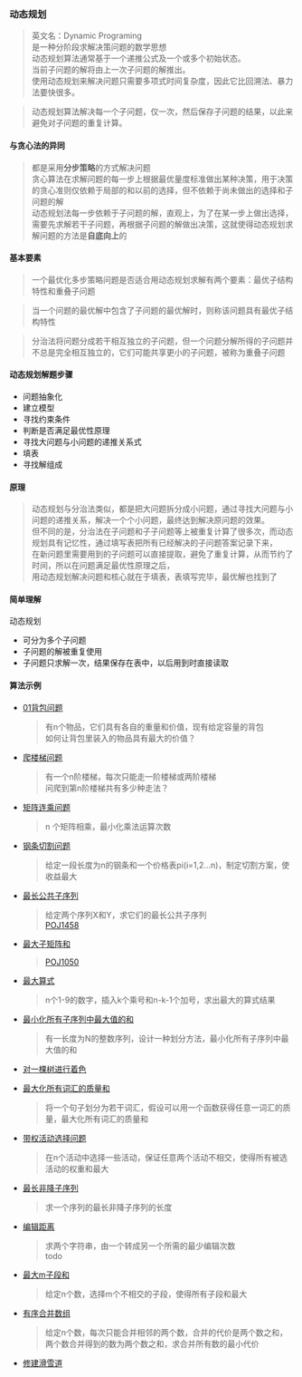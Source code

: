 ### 动态规划

> 英文名：Dynamic Programing  
> 是一种分阶段求解决策问题的数学思想  
> 动态规划算法通常基于一个递推公式及一个或多个初始状态。  
> 当前子问题的解将由上一次子问题的解推出。  
> 使用动态规划来解决问题只需要多项式时间复杂度，因此它比回溯法、暴力法要快很多。

> 动态规划算法解决每一个子问题，仅一次，然后保存子问题的结果，以此来避免对子问题的重复计算。

#### 与贪心法的异同

> 都是采用**分步策略**的方式解决问题  
  贪心算法在求解问题的每一步上根据最优量度标准做出某种决策，用于决策的贪心准则仅依赖于局部的和以前的选择，但不依赖于尚未做出的选择和子问题的解  
  动态规划法每一步依赖于子问题的解，直观上，为了在某一步上做出选择，需要先求解若干子问题，再根据子问题的解做出决策，这就使得动态规划求解问题的方法是**自底向上**的 

#### 基本要素

> 一个最优化多步策略问题是否适合用动态规划求解有两个要素：最优子结构特性和重叠子问题  

> 当一个问题的最优解中包含了子问题的最优解时，则称该问题具有最优子结构特性  

> 分治法将问题分成若干相互独立的子问题，但一个问题分解所得的子问题并不总是完全相互独立的，它们可能共享更小的子问题，被称为重叠子问题

#### 动态规划解题步骤

- 问题抽象化
- 建立模型
- 寻找约束条件
- 判断是否满足最优性原理
- 寻找大问题与小问题的递推关系式
- 填表
- 寻找解组成

#### 原理
> 动态规划与分治法类似，都是把大问题拆分成小问题，通过寻找大问题与小问题的递推关系，解决一个个小问题，最终达到解决原问题的效果。  
但不同的是，分治法在子问题和子子问题等上被重复计算了很多次，而动态规划具有记忆性，通过填写表把所有已经解决的子问题答案记录下来，  
在新问题里需要用到的子问题可以直接提取，避免了重复计算，从而节约了时间，所以在问题满足最优性原理之后，  
用动态规划解决问题和核心就在于填表，表填写完毕，最优解也找到了

#### 简单理解

  动态规划

- 可分为多个子问题
- 子问题的解被重复使用
- 子问题只求解一次，结果保存在表中，以后用到时直接读取


#### 算法示例

- [01背包问题](/DynamicPrograming/01bag.md)
	> 有n个物品，它们具有各自的重量和价值，现有给定容量的背包  
	  如何让背包里装入的物品具有最大的价值？

- [爬楼梯问题](/DynamicPrograming/climb_stairs.md)
	> 有一个n阶楼梯，每次只能走一阶楼梯或两阶楼梯  
	  问爬到第n阶楼梯共有多少种走法？

- [矩阵连乘问题](/DynamicPrograming/matrix_chain_order.md)
	> n 个矩阵相乘，最小化乘法运算次数

- [钢条切割问题](/DynamicPrograming/steel_cut.md)
	> 给定一段长度为n的钢条和一个价格表pi(i=1,2...n)，制定切割方案，使收益最大

- [最长公共子序列](/DynamicPrograming/lcs.md)
	> 给定两个序列X和Y，求它们的最长公共子序列  
	  [POJ1458](http://poj.org/problem?id=1458)

- [最大子矩阵和](/DynamicPrograming/poj1050.md)
	> [POJ1050](http://poj.org/problem?id=1050)

- [最大算式](/DynamicPrograming/max_formula.md)
	> n个1-9的数字，插入k个乘号和n-k-1个加号，求出最大的算式结果

- [最小化所有子序列中最大值的和](/DynamicPrograming/mini_sum.md)
	> 有一长度为N的整数序列，设计一种划分方法，最小化所有子序列中最大值的和

- [对一棵树进行着色](/DynamicPrograming/coloring_tree.md)

- [最大化所有词汇的质量和](/DynamicPrograming/max_words_quality.md)
	> 将一个句子划分为若干词汇，假设可以用一个函数获得任意一词汇的质量，最大化所有词汇的质量和

- [带权活动选择问题](/DynamicPrograming/weighted_activity.md)
	> 在n个活动中选择一些活动，保证任意两个活动不相交，使得所有被选活动的权重和最大

- [最长非降子序列](/DynamicPrograming/lis.md)
	> 求一个序列的最长非降子序列的长度

- [编辑距离](/DynamicPrograming/edit_distance.md)
	> 求两个字符串，由一个转成另一个所需的最少编辑次数  
	  todo

- [最大m子段和](/DynamicPrograming/max_m_subarray.md)  
	> 给定n个数，选择m个不相交的子段，使得所有子段和最大

- [有序合并数组](/DynamicPrograming/merge_array.md)
	> 给定n个数，每次只能合并相邻的两个数，合并的代价是两个数之和，两个数合并得到的数为两个数之和，求合并所有数的最小代价

- [修建滑雪道](/DynamicPrograming/ski_trail.md)